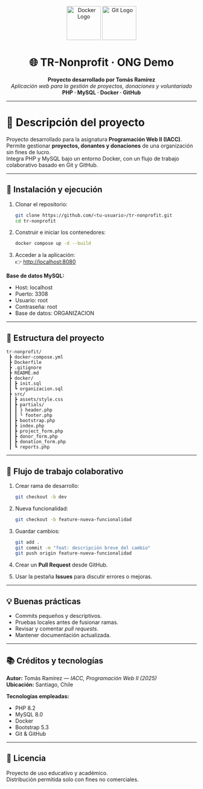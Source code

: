 <p align="center">
  <img src="https://img.icons8.com/?size=512&id=22813&format=png" alt="Docker Logo" width="90"/>
  <img src="https://img.icons8.com/?size=512&id=20906&format=png" alt="Git Logo" width="90"/>
</p>

<h1 align="center">🌐 TR-Nonprofit · ONG Demo</h1>

<p align="center">
  <strong>Proyecto desarrollado por Tomás Ramírez</strong><br>
  <em>Aplicación web para la gestión de proyectos, donaciones y voluntariado</em><br>
  <strong>PHP · MySQL · Docker · GitHub</strong>
</p>

---

# 🧱 Descripción del proyecto

Proyecto desarrollado para la asignatura **Programación Web II (IACC)**.  
Permite gestionar **proyectos, donantes y donaciones** de una organización sin fines de lucro.  
Integra PHP y MySQL bajo un entorno Docker, con un flujo de trabajo colaborativo basado en Git y GitHub.

---

## 🚀 Instalación y ejecución

1. Clonar el repositorio:
   ```bash
   git clone https://github.com/<tu-usuario>/tr-nonprofit.git
   cd tr-nonprofit
   ```

2. Construir e iniciar los contenedores:
   ```bash
   docker compose up -d --build
   ```

3. Acceder a la aplicación:  
   👉 [http://localhost:8080](http://localhost:8080)

**Base de datos MySQL:**
- Host: localhost  
- Puerto: 3308  
- Usuario: root  
- Contraseña: root  
- Base de datos: ORGANIZACION  

---

## 🧩 Estructura del proyecto

```
tr-nonprofit/
 ┣ docker-compose.yml
 ┣ Dockerfile
 ┣ .gitignore
 ┣ README.md
 ┣ docker/
 ┃ ┣ init.sql
 ┃ ┗ organizacion.sql
 ┣ src/
 ┃ ┣ assets/style.css
 ┃ ┣ partials/
 ┃ ┃ ├ header.php
 ┃ ┃ └ footer.php
 ┃ ┣ bootstrap.php
 ┃ ┣ index.php
 ┃ ┣ project_form.php
 ┃ ┣ donor_form.php
 ┃ ┣ donation_form.php
 ┃ ┗ reports.php
```

---

## 🤝 Flujo de trabajo colaborativo

1. Crear rama de desarrollo:
   ```bash
   git checkout -b dev
   ```

2. Nueva funcionalidad:
   ```bash
   git checkout -b feature-nueva-funcionalidad
   ```

3. Guardar cambios:
   ```bash
   git add .
   git commit -m "feat: descripción breve del cambio"
   git push origin feature-nueva-funcionalidad
   ```

4. Crear un **Pull Request** desde GitHub.

5. Usar la pestaña **Issues** para discutir errores o mejoras.

---

## 💡 Buenas prácticas

- Commits pequeños y descriptivos.  
- Pruebas locales antes de fusionar ramas.  
- Revisar y comentar *pull requests*.  
- Mantener documentación actualizada.  

---

## 📚 Créditos y tecnologías

**Autor:** Tomás Ramírez — *IACC, Programación Web II (2025)*  
**Ubicación:** Santiago, Chile

**Tecnologías empleadas:**
- PHP 8.2  
- MySQL 8.0  
- Docker  
- Bootstrap 5.3  
- Git & GitHub  

---

## 📜 Licencia

Proyecto de uso educativo y académico.  
Distribución permitida solo con fines no comerciales.
